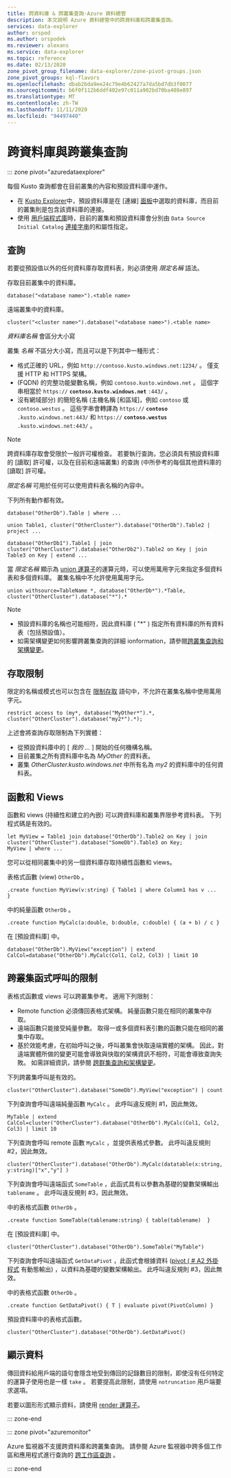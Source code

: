 ```yaml
---
title: 跨資料庫 & 跨叢集查詢-Azure 資料總管
description: 本文說明 Azure 資料總管中的跨資料庫和跨叢集查詢。
services: data-explorer
author: orspod
ms.author: orspodek
ms.reviewer: alexans
ms.service: data-explorer
ms.topic: reference
ms.date: 02/13/2020
zone_pivot_group_filename: data-explorer/zone-pivot-groups.json
zone_pivot_groups: kql-flavors
ms.openlocfilehash: dbab2bda9ee24c79e4b62427a7da5bd7db3f0077
ms.sourcegitcommit: b6f0f112b6ddf402e97c011a902bd70ba408e897
ms.translationtype: MT
ms.contentlocale: zh-TW
ms.lasthandoff: 11/11/2020
ms.locfileid: "94497440"
---
```

# <a name="cross-database-and-cross-cluster-queries"></a>跨資料庫與跨叢集查詢

::: zone pivot="azuredataexplorer"

每個 Kusto 查詢都會在目前叢集的內容和預設資料庫中運作。
* 在 [Kusto Explorer](../tools/kusto-explorer.md)中，預設資料庫是在 [連線] [面板](../tools/kusto-explorer.md#connections-panel)中選取的資料庫，而目前的叢集則是包含該資料庫的連接。
* 使用 [用戶端程式庫](../api/netfx/about-kusto-data.md)時，目前的叢集和預設資料庫會分別由 `Data Source` `Initial Catalog` [連接字串](../api/connection-strings/kusto.md)的和屬性指定。

## <a name="queries"></a>查詢
若要從預設值以外的任何資料庫存取資料表，則必須使用 *限定名稱* 語法。

存取目前叢集中的資料庫。

```kusto
database("<database name>").<table name>
```

遠端叢集中的資料庫。
```kusto
cluster("<cluster name>").database("<database name>").<table name>
```

*資料庫名稱* 會區分大小寫

叢集 *名稱* 不區分大小寫，而且可以是下列其中一種形式：
   * 格式正確的 URL，例如 `http://contoso.kusto.windows.net:1234/` 。 僅支援 HTTP 和 HTTPS 架構。
   *  (FQDN) 的完整功能變數名稱，例如 `contoso.kusto.windows.net` 。 這個字串相當於 `https://` **`contoso.kusto.windows.net`** `:443/` 。
   * 沒有網域部分) 的簡短名稱 (主機名稱 [和區域]，例如 `contoso` 或 `contoso.westus` 。 這些字串會轉譯為 `https://` **`contoso`** `.kusto.windows.net:443/` 和 `https://` **`contoso.westus`** `.kusto.windows.net:443/` 。

> [!NOTE]
> 跨資料庫存取會受限於一般許可權檢查。
> 若要執行查詢，您必須具有預設資料庫的 [讀取] 許可權，以及在目前和遠端叢集) 的查詢 (中所參考的每個其他資料庫的 [讀取] 許可權。

*限定名稱* 可用於任何可以使用資料表名稱的內容中。

下列所有動作都有效。

```kusto
database("OtherDb").Table | where ...

union Table1, cluster("OtherCluster").database("OtherDb").Table2 | project ...

database("OtherDb1").Table1 | join cluster("OtherCluster").database("OtherDb2").Table2 on Key | join Table3 on Key | extend ...
```

當 *限定名稱* 顯示為 [union 運算子](./unionoperator.md)的運算元時，可以使用萬用字元來指定多個資料表和多個資料庫。 叢集名稱中不允許使用萬用字元。

```kusto
union withsource=TableName *, database("OtherDb*").*Table, cluster("OtherCluster").database("*").*
```

> [!NOTE]
> * 預設資料庫的名稱也可能相符，因此資料庫 ( "&#42;" ) 指定所有資料庫的所有資料表（包括預設值）。
> * 如需架構變更如何影響跨叢集查詢的詳細 ionformation，請參閱[跨叢集查詢和架構變更](../concepts/crossclusterandschemachanges.md)。

## <a name="access-restriction"></a>存取限制

限定的名稱或模式也可以包含在 [限制存取](./restrictstatement.md) 語句中，不允許在叢集名稱中使用萬用字元。

```kusto
restrict access to (my*, database("MyOther*").*, cluster("OtherCluster").database("my2*").*);
```

上述會將查詢存取限制為下列實體：

* 從預設資料庫中的 [ *我的 ...* ] 開始的任何機構名稱。 
* 目前叢集之所有資料庫中名為 *MyOther* 的資料表。
* 叢集 *OtherCluster.kusto.windows.net* 中所有名為 *my2* 的資料庫中的任何資料表。

## <a name="functions-and-views"></a>函數和 Views

函數和 views (持續性和建立的內嵌) 可以跨資料庫和叢集界限參考資料表。 下列程式碼是有效的。

```kusto
let MyView = Table1 join database("OtherDb").Table2 on Key | join cluster("OtherCluster").database("SomeDb").Table3 on Key;
MyView | where ...
```

您可以從相同叢集中的另一個資料庫存取持續性函數和 views。

表格式函數 (view) `OtherDb` 。

```kusto
.create function MyView(v:string) { Table1 | where Column1 has v ...  }  
```

中的純量函數 `OtherDb` 。

```kusto
.create function MyCalc(a:double, b:double, c:double) { (a + b) / c }  
```

在 [預設資料庫] 中。

```kusto
database("OtherDb").MyView("exception") | extend CalCol=database("OtherDb").MyCalc(Col1, Col2, Col3) | limit 10
```

## <a name="limitations-of-cross-cluster-function-calls"></a>跨叢集函式呼叫的限制

表格式函數或 views 可以跨叢集參考。 適用下列限制：

* Remote function 必須傳回表格式架構。 純量函數只能在相同的叢集中存取。
* 遠端函數只能接受純量參數。 取得一或多個資料表引數的函數只能在相同的叢集中存取。
* 基於效能考慮，在初始呼叫之後，呼叫叢集會快取遠端實體的架構。 因此，對遠端實體所做的變更可能會導致與快取的架構資訊不相符，可能會導致查詢失敗。 如需詳細資訊，請參閱 [跨群集查詢和架構變更](../concepts/crossclusterandschemachanges.md)。

下列跨叢集呼叫是有效的。

```kusto
cluster("OtherCluster").database("SomeDb").MyView("exception") | count
```

下列查詢會呼叫遠端純量函數 `MyCalc` 。
此呼叫違反規則 #1，因此無效。

```kusto
MyTable | extend CalCol=cluster("OtherCluster").database("OtherDb").MyCalc(Col1, Col2, Col3) | limit 10
```

下列查詢會呼叫 remote 函數 `MyCalc` ，並提供表格式參數。
此呼叫違反規則 #2，因此無效。

```kusto
cluster("OtherCluster").database("OtherDb").MyCalc(datatable(x:string, y:string)["x","y"] )
```

下列查詢會呼叫遠端函式 `SomeTable` ，此函式具有以參數為基礎的變數架構輸出 `tablename` 。
此呼叫違反規則 #3，因此無效。

中的表格式函數 `OtherDb` 。

```kusto
.create function SomeTable(tablename:string) { table(tablename)  }  
```

在 [預設資料庫] 中。

```kusto
cluster("OtherCluster").database("OtherDb").SomeTable("MyTable")
```

下列查詢會呼叫遠端函式 `GetDataPivot` ，此函式會根據資料 ([pivot ( # A2 外掛程式](pivotplugin.md) 有動態輸出) ，以資料為基礎的變數架構輸出。
此呼叫違反規則 #3，因此無效。

中的表格式函數 `OtherDb` 。

```kusto
.create function GetDataPivot() { T | evaluate pivot(PivotColumn) }  
```

預設資料庫中的表格式函數。

```kusto
cluster("OtherCluster").database("OtherDb").GetDataPivot()
```

## <a name="displaying-data"></a>顯示資料

傳回資料給用戶端的語句會隱含地受到傳回的記錄數目的限制，即使沒有任何特定的運算子使用也是一樣 `take` 。 若要提高此限制，請使用 `notruncation` 用戶端要求選項。

若要以圖形形式顯示資料，請使用 [render 運算子](renderoperator.md)。

::: zone-end

::: zone pivot="azuremonitor"

Azure 監視器不支援跨資料庫和跨叢集查詢。 請參閱 Azure 監視器中跨多個工作區和應用程式進行查詢的 [跨工作區查詢](/azure/azure-monitor/log-query/cross-workspace-query) 。

::: zone-end
